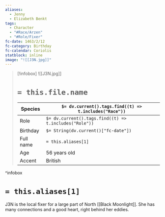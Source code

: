 ```yaml
---
aliases:
  - Jenny
  - Elizabeth Benkt
tags:
  - Character
  - "#Race/Arzen"
  - "#Role/Fixer"
fc-date: 1463/2/12
fc-category: Birthday
fc-calendar: Coriolis
statblock: inline
image: "![[J3N.jpg]]"
---
```

> [!infobox]
> ![[J3N.jpg]]
> # `= this.file.name`
> | Species | `$= dv.current().tags.find((t) => t.includes("Race"))` |
> | ---- | ---- |
> | Role | `$= dv.current().tags.find((t) => t.includes("Role"))` |
> | Birthday | `$= String(dv.current()["fc-date"])` |
> | Full name | `= this.aliases[1]`|
> | Age | 56 years old|
> | Accent | British |
^infobox

# `= this.aliases[1]`
J3N is the local fixer for a large part of North [[Black Moonlight]]. She has many connections and a good heart, right behind her eddies.

